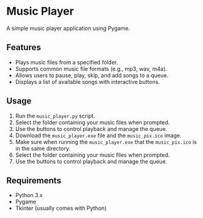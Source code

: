 # Music Player

A simple music player application using Pygame.

## Features

- Plays music files from a specified folder.
- Supports common music file formats (e.g., mp3, wav, m4a).
- Allows users to pause, play, skip, and add songs to a queue.
- Displays a list of available songs with interactive buttons.

## Usage

1. Run the `music_player.py` script.
2. Select the folder containing your music files when prompted.
3. Use the buttons to control playback and manage the queue.
4. Download the `music_player.exe` file and the `music_pix.ico` image.
5. Make sure when running the `music_player.exe` that the `music_pix.ico` is in the same directory.
6. Select the folder containing your music files when prompted.
7. Use the buttons to control playback and manage the queue.

## Requirements

- Python 3.x
- Pygame
- Tkinter (usually comes with Python)
